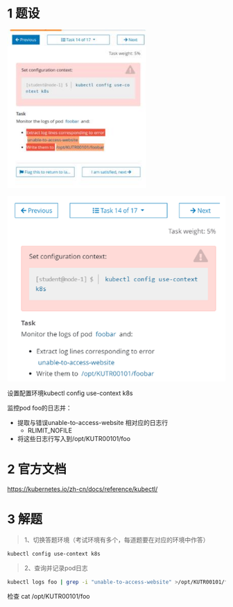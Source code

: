 
# 1 题设


![](image/14cka20240429174749.png)

![](image/1870449-20230918131747097-1640038096.png)

设置配置环境kubectl config use-context k8s

监控pod foo的日志并：  
- 提取与错误unable-to-access-website 相对应的日志行  
    - RLIMIT_NOFILE
- 将这些日志行写入到/opt/KUTR00101/foo

# 2 官方文档 

https://kubernetes.io/zh-cn/docs/reference/kubectl/


# 3 解题 

> 1、切换答题环境（考试环境有多个，每道题要在对应的环境中作答）

```bash
kubectl config use-context k8s
```

> 2、查询并记录pod日志

```bash
kubectl logs foo | grep -i "unable-to-access-website" >/opt/KUTR00101/foo
```


检查
cat /opt/KUTR00101/foo

